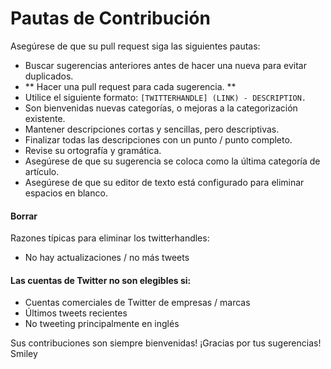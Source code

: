 # Pautas de Contribución

Asegúrese de que su pull request siga las siguientes pautas:

- Buscar sugerencias anteriores antes de hacer una nueva para evitar duplicados.
- ** Hacer una pull request para cada sugerencia. **
- Utilice el siguiente formato: `[TWITTERHANDLE] (LINK) - DESCRIPTION.`
- Son bienvenidas nuevas categorías, o mejoras a la categorización existente.
- Mantener descripciones cortas y sencillas, pero descriptivas.
- Finalizar todas las descripciones con un punto / punto completo.
- Revise su ortografía y gramática.
- Asegúrese de que su sugerencia se coloca como la última categoría de artículo.
- Asegúrese de que su editor de texto está configurado para eliminar espacios en blanco.

#### Borrar

Razones típicas para eliminar los twitterhandles:

- No hay actualizaciones / no más tweets

#### Las cuentas de Twitter no son elegibles si:

- Cuentas comerciales de Twitter de empresas / marcas
- Últimos tweets recientes
- No tweeting principalmente en inglés

Sus contribuciones son siempre bienvenidas! ¡Gracias por tus sugerencias! Smiley
